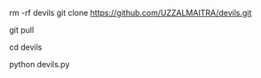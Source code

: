 rm -rf devils
git clone https://github.com/UZZALMAITRA/devils.git

git pull 

cd devils

python devils.py
